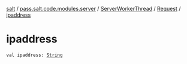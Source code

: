 [salt](../../../index.md) / [pass.salt.code.modules.server](../../index.md) / [ServerWorkerThread](../index.md) / [Request](index.md) / [ipaddress](./ipaddress.md)

# ipaddress

`val ipaddress: `[`String`](https://kotlinlang.org/api/latest/jvm/stdlib/kotlin/-string/index.html)